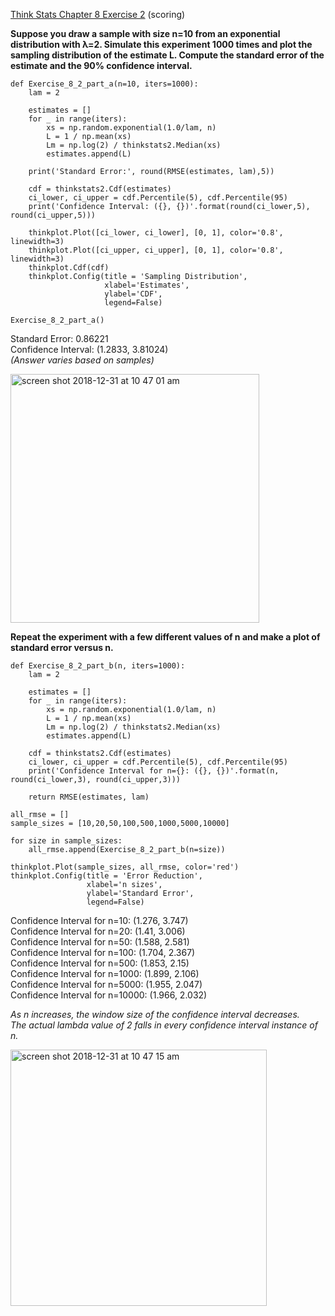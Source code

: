 [Think Stats Chapter 8 Exercise 2](http://greenteapress.com/thinkstats2/html/thinkstats2009.html#toc77) (scoring)

**Suppose you draw a sample with size n=10 from an exponential distribution with λ=2. Simulate this experiment 1000 times and plot the sampling distribution of the estimate L. Compute the standard error of the estimate and the 90% confidence interval.**

```
def Exercise_8_2_part_a(n=10, iters=1000):
    lam = 2

    estimates = [] 
    for _ in range(iters):
        xs = np.random.exponential(1.0/lam, n)
        L = 1 / np.mean(xs)
        Lm = np.log(2) / thinkstats2.Median(xs)
        estimates.append(L)

    print('Standard Error:', round(RMSE(estimates, lam),5))
    
    cdf = thinkstats2.Cdf(estimates)
    ci_lower, ci_upper = cdf.Percentile(5), cdf.Percentile(95)
    print('Confidence Interval: ({}, {})'.format(round(ci_lower,5), round(ci_upper,5)))
    
    thinkplot.Plot([ci_lower, ci_lower], [0, 1], color='0.8', linewidth=3)
    thinkplot.Plot([ci_upper, ci_upper], [0, 1], color='0.8', linewidth=3)
    thinkplot.Cdf(cdf)
    thinkplot.Config(title = 'Sampling Distribution',
                     xlabel='Estimates',
                     ylabel='CDF',
                     legend=False)
    
Exercise_8_2_part_a()
```
Standard Error: 0.86221   
Confidence Interval: (1.2833, 3.81024)    
*(Answer varies based on samples)*

<img width="398" alt="screen shot 2018-12-31 at 10 47 01 am" src="https://user-images.githubusercontent.com/20651507/50566004-91877e00-0ce9-11e9-9514-1e83b1a31e46.png">

**Repeat the experiment with a few different values of n and make a plot of standard error versus n.**
```
def Exercise_8_2_part_b(n, iters=1000):
    lam = 2

    estimates = [] 
    for _ in range(iters):
        xs = np.random.exponential(1.0/lam, n)
        L = 1 / np.mean(xs)
        Lm = np.log(2) / thinkstats2.Median(xs)
        estimates.append(L)
        
    cdf = thinkstats2.Cdf(estimates)
    ci_lower, ci_upper = cdf.Percentile(5), cdf.Percentile(95)
    print('Confidence Interval for n={}: ({}, {})'.format(n, round(ci_lower,3), round(ci_upper,3)))
    
    return RMSE(estimates, lam)

all_rmse = []
sample_sizes = [10,20,50,100,500,1000,5000,10000]

for size in sample_sizes:
    all_rmse.append(Exercise_8_2_part_b(n=size))
    
thinkplot.Plot(sample_sizes, all_rmse, color='red')
thinkplot.Config(title = 'Error Reduction',
                 xlabel='n sizes',
                 ylabel='Standard Error',
                 legend=False)
```
Confidence Interval for n=10: (1.276, 3.747)    
Confidence Interval for n=20: (1.41, 3.006)    
Confidence Interval for n=50: (1.588, 2.581)    
Confidence Interval for n=100: (1.704, 2.367)    
Confidence Interval for n=500: (1.853, 2.15)    
Confidence Interval for n=1000: (1.899, 2.106)    
Confidence Interval for n=5000: (1.955, 2.047)    
Confidence Interval for n=10000: (1.966, 2.032)  

*As n increases, the window size of the confidence interval decreases.   
The actual lambda value of 2 falls in every confidence interval instance of n.*

<img width="410" alt="screen shot 2018-12-31 at 10 47 15 am" src="https://user-images.githubusercontent.com/20651507/50566018-b7148780-0ce9-11e9-9bb5-e1144dedbc44.png">
